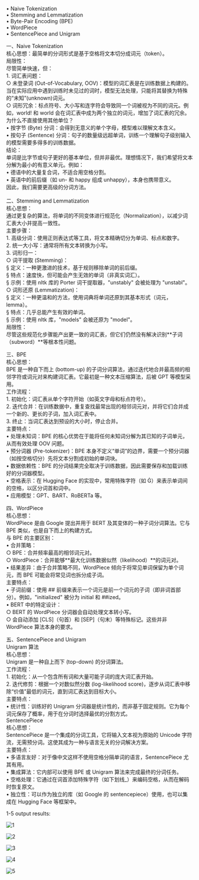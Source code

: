 • Naive Tokenization<br>
• Stemming and Lemmatization<br>
• Byte-Pair Encoding (BPE)<br>
• WordPiece<br>
• SentencePiece and Unigram<br>

一、Naive Tokenization<br>
核心思想：最简单的分词形式是基于空格将文本切分成词元（token）。<br>
局限性：<br>
尽管简单快速，但：<br>
	1. 词汇表问题：<br>
		○ 未登录词 (Out-of-Vocabulary, OOV)：模型的词汇表是在训练数据上构建的。当在实际应用中遇到训练时未见过的词时，模型无法处理，只能将其替换为特殊的“未知”(unknown)词元。<br>
		○ 词形冗余：标点符号、大小写和连字符会导致同一个词被视为不同的词元。例如，world! 和 world 会在词汇表中成为两个独立的词元，增加了词汇表的冗余。<br>
为什么不直接使用其他单位？<br>
	• 按字节 (Byte) 分词：会得到无意义的单个字母，模型难以理解文本含义。<br>
	• 按句子 (Sentence) 分词：句子的数量级远超单词，训练一个理解句子级别输入的模型需要多得多的训练数据。<br>
结论：<br>
单词是比字节或句子更好的基本单位，但并非最优。理想情况下，我们希望将文本分解为最小的有意义单元。例如：<br>
	• 德语中的大量复合词，不适合用空格分割。<br>
	• 英语中的前后缀（如 un- 和 happy 组成 unhappy），本身也携带意义。<br>
因此，我们需要更高级的分词方法。<br>
<br>
二、Stemming and Lemmatization<br>
核心思想：<br>
通过更复杂的算法，将单词的不同变体进行规范化（Normalization），以减少词汇表大小并提高一致性。<br>
主要步骤：<br>
	1. 高级分词：使用正则表达式等工具，将文本精确切分为单词、标点和数字。<br>
	2. 统一大小写：通常将所有文本转换为小写。<br>
	3. 词形归一：<br>
		○ 词干提取 (Stemming)：<br>
			§ 定义：一种更激进的技术，基于规则移除单词的前后缀。<br>
			§ 特点：速度快，但可能会产生无效的单词（非真实词汇）。<br>
			§ 示例：使用 nltk 库的 Porter 词干提取器，"unstably" 会被处理为 "unstabl"。<br>
		○ 词形还原 (Lemmatization)：<br>
			§ 定义：一种更温和的方法，使用词典将单词还原到其基本形式（词元，lemma）。<br>
			§ 特点：几乎总能产生有效的单词。<br>
			§ 示例：使用 nltk 库，"models" 会被还原为 "model"。<br>
局限性：<br>
尽管这些规范化步骤能产出更一致的词汇表，但它们仍然没有解决识别**子词（subword）**等根本性问题。<br>

三、BPE<br>
核心思想：<br>
BPE 是一种自下而上 (bottom-up) 的子词分词算法，通过迭代地合并最高频的相邻字符或词元对来构建词汇表。它最初是一种文本压缩算法，后被 GPT 等模型采用。<br>
工作流程：<br>
	1. 初始化：词汇表从单个字符开始（如英文字母和标点符号）。<br>
	2. 迭代合并：在训练数据中，重复查找最常出现的相邻词元对，并将它们合并成一个新的、更长的子词，加入词汇表中。<br>
	3. 终止：当词汇表达到预设的大小时，停止合并。<br>
主要特点：<br>
	• 处理未知词：BPE 的核心优势在于能将任何未知词分解为其已知的子词单元，从而有效处理 OOV 问题。<br>
	• 预分词器 (Pre-tokenizer)：BPE 本身不定义“单词”的边界，需要一个预分词器（如按空格切分）先将文本分割成初始的单词块。<br>
	• 数据依赖性：BPE 的分词结果完全取决于训练数据，因此需要保存和加载训练好的分词器模型。<br>
	• 空格表示：在 Hugging Face 的实现中，常用特殊字符（如 Ġ）来表示单词间的空格，以区分词首和词中。<br>
	• 应用模型：GPT、BART、RoBERTa 等。<br>

四、WordPiece<br>
核心思想：<br>
WordPiece 是由 Google 提出并用于 BERT 及其变体的一种子词分词算法。它与 BPE 类似，也是自下而上的构建方式。<br>
与 BPE 的主要区别：<br>
	• 合并策略：<br>
		○ BPE：合并频率最高的相邻词元对。<br>
		○ WordPiece：合并能够**最大化训练数据似然（likelihood）**的词元对。<br>
	• 结果差异：由于合并策略不同，WordPiece 倾向于将常见单词保留为单个词元，而 BPE 可能会将常见词也拆分成子词。<br>
主要特点：<br>
	• 子词前缀：使用 ## 前缀来表示一个词元是前一个词元的子词（即非词首部分）。例如，"initialized" 被分为 initial 和 ##ized。<br>
	• BERT 中的特定设计：<br>
		○ BERT 的 WordPiece 分词器会自动处理文本转小写。<br>
		○ 会自动添加 [CLS]（句首）和 [SEP]（句末）等特殊标记。这些并非 WordPiece 算法本身的要求。<br>

五、SentencePiece and Unigram<br>
Unigram 算法<br>
核心思想：<br>
Unigram 是一种自上而下 (top-down) 的分词算法。<br>
工作流程：<br>
	1. 初始化：从一个包含所有词和大量可能子词的庞大词汇表开始。<br>
	2. 迭代修剪：根据一个对数似然分数 (log-likelihood score)，逐步从词汇表中移除“价值”最低的词元，直到词汇表达到目标大小。<br>
主要特点：<br>
	• 统计性：训练好的 Unigram 分词器是统计性的，而非基于固定规则。它为每个词元保存了概率，用于在分词时选择最优的分割方式。<br>
SentencePiece<br>
核心思想：<br>
SentencePiece 是一个集成的分词工具，它将输入文本视为原始的 Unicode 字符流，无需预分词。这使其成为一种与语言无关的分词解决方案。<br>
主要特点：<br>
	• 多语言友好：对于像中文这样不使用空格分隔单词的语言，SentencePiece 尤其有用。<br>
	• 集成算法：它内部可以使用 BPE 或 Unigram 算法来完成最终的分词任务。<br>
	• 空格处理：它通过在词首添加特殊字符（如下划线_）来编码空格，从而在解码时恢复原文。<br>
	• 独立性：可以作为独立的库（如 Google 的 sentencepiece）使用，也可以集成在 Hugging Face 等框架中。<br>

1-5 output results:

![1](https://github.com/user-attachments/assets/66517bec-5c60-4d9e-a29e-7981b0b63b6d)

![2](https://github.com/user-attachments/assets/08156b2d-071d-4733-854e-b40f6330aedf)

![3](https://github.com/user-attachments/assets/c10353e1-6a77-4d1d-b9c8-aceffe2f4dc7)

![4](https://github.com/user-attachments/assets/4c83ccb4-1fcd-4489-8731-d62a118c402c)

![5](https://github.com/user-attachments/assets/6997f8d1-0597-4c52-8e36-8ec7579e30af)




